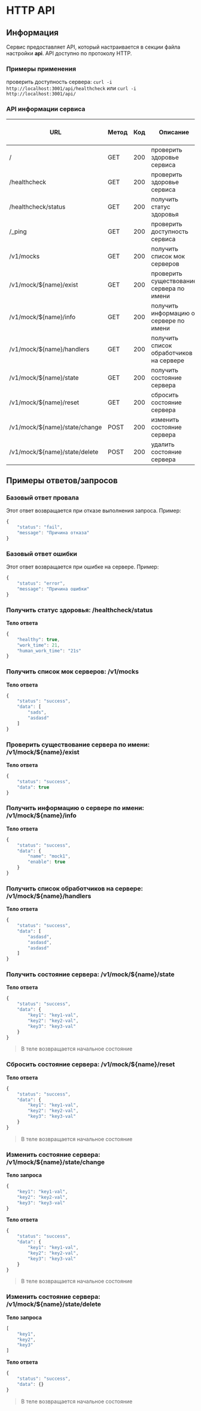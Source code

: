 # HTTP API

## Информация

Сервис предоставляет API, который настраивается в секции файла настройки **api**. API доступно по протоколу HTTP.

### Примеры применения

проверить доступность сервера: `curl -i http://localhost:3001/api/healthcheck` или `curl -i http://localhost:3001/api/`  

### API информации сервиса

| URL | Метод | Код | Описание | Пример ответа/запроса |
| ----- | ----- | ----- | ----- | ----- |
| / | GET | 200 | проверить здоровье сервиса | OK |
| /healthcheck | GET | 200 | проверить здоровье сервиса | OK |
| /healthcheck/status | GET | 200 | получить статус здоровья | [пример](#v1_status) |
| /_ping | GET | 200 | проверить доступность сервиса | OK |
| /v1/mocks | GET | 200 | получить список мок серверов | [пример](#v1_mocks_list) |
| /v1/mock/${name}/exist | GET | 200 | проверить существование сервера по имени | [пример](#v1_mocks_exist) |
| /v1/mock/${name}/info | GET | 200 | получить информацию о сервере по имени | [пример](#v1_mocks_info) |
| /v1/mock/${name}/handlers | GET | 200 | получить список обработчиков на сервере | [пример](#v1_mocks_handlers) |
| /v1/mock/${name}/state | GET | 200 | получить состояние сервера | [пример](#v1_mocks_state) |
| /v1/mock/${name}/reset | GET | 200 | сбросить состояние сервера | [пример](#v1_mocks_reset) |
| /v1/mock/${name}/state/change | POST | 200 | изменить состояние сервера | [пример](#v1_mocks_change_state) |
| /v1/mock/${name}/state/delete | POST | 200 | удалить состояние сервера | [пример](#v1_mocks_delete_state) |


## Примеры ответов/запросов

### Базовый ответ провала

Этот ответ возвращается при отказе выполнения запроса. Пример:

```js
{
    "status": "fail",
    "message": "Причина отказа"
}
```

### Базовый ответ ошибки

Этот ответ возвращается при ошибке на сервере. Пример:

```js
{
    "status": "error",
    "message": "Причина ошибки"
}
```

### <a name="v1_status"></a> Получить статус здоровья: /healthcheck/status

**Тело ответа**
```js
{
    "healthy": true,
    "work_time": 21,
    "human_work_time": "21s"
}
```

### <a name="v1_mocks_list"></a> Получить список мок серверов: /v1/mocks

**Тело ответа**
```js
{
    "status": "success",
    "data": [
        "sads",
        "asdasd"
    ]
}
```

### <a name="v1_mocks_exist"></a> Проверить существование сервера по имени: /v1/mock/${name}/exist

**Тело ответа**
```js
{
    "status": "success",
    "data": true
}
```

### <a name="v1_mocks_info"></a> Получить информацию о сервере по имени: /v1/mock/${name}/info

**Тело ответа**
```js
{
    "status": "success",
    "data": {
        "name": "mock1",
        "enable": true
    }
}
```

### <a name="v1_mocks_handlers"></a> Получить список обработчиков на сервере: /v1/mock/${name}/handlers

**Тело ответа**
```js
{
    "status": "success",
    "data": [
        "asdasd",
        "asdasd",
        "asdasd"
    ]
}
```

### <a name="v1_mocks_state"></a> Получить состояние сервера: /v1/mock/${name}/state

**Тело ответа**
```js
{
    "status": "success",
    "data": {
        "key1": "key1-val",
        "key2": "key2-val",
        "key3": "key3-val"
    }
}
```

> В теле возвращается начальное состояние

### <a name="v1_mocks_reset"></a> Cбросить состояние сервера: /v1/mock/${name}/reset

**Тело ответа**
```js
{
    "status": "success",
    "data": {
        "key1": "key1-val",
        "key2": "key2-val",
        "key3": "key3-val"
    }
}
```

> В теле возвращается начальное состояние

### <a name="v1_mocks_change_state"></a> Изменить состояние сервера: /v1/mock/${name}/state/change

**Тело запроса**
```js
{
    "key1": "key1-val",
    "key2": "key2-val",
    "key3": "key3-val"
}
```

**Тело ответа**
```js
{
    "status": "success",
    "data": {
        "key1": "key1-val",
        "key2": "key2-val",
        "key3": "key3-val"
    }
}
```

> В теле возвращается начальное состояние

### <a name="v1_mocks_delete_state"></a> Изменить состояние сервера: /v1/mock/${name}/state/delete

**Тело запроса**
```js
[
    "key1",
    "key2",
    "key3"
]
```

**Тело ответа**
```js
{
    "status": "success",
    "data": {}
}
```

> В теле возвращается начальное состояние